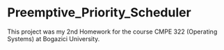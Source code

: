 # Preemptive_Priority_Scheduler
This project was my 2nd Homework for the course CMPE 322 (Operating Systems) at Bogazici University.
